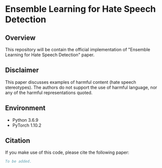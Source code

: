 # Ensemble Learning for Hate Speech Detection

## Overview
This repository will be contain the official implementation of "Ensemble Learning for Hate Speech Detection" paper.

## Disclaimer

This paper discusses examples of harmful content (hate speech stereotypes). The authors do not support the use of harmful language, nor any of the harmful representations quoted.

## Environment
- Python 3.6.9
- PyTorch 1.10.2

## Citation
If you make use of this code, please cite the following paper:
```bibtex
To be added.
```

